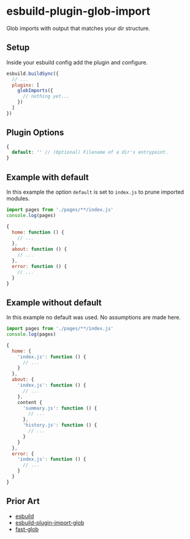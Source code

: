 
# esbuild-plugin-glob-import

Glob imports with output that matches your dir structure.

## Setup

Inside your esbuild config add the plugin and configure.

```js
esbuild.buildSync({
  // ...
  plugins: [
    globImports({
      // nothing yet...
    })
  ]
})
```

## Plugin Options

```js
{
  default: '' // (Optional) Filename of a dir's entrypoint.
}
```

## Example with default

In this example the option `default` is set to `index.js` to prune imported modules.

```js
import pages from './pages/**/index.js'
console.log(pages)
```

```js
{
  home: function () {
    // ...
  },
  about: function () {
    // ...
  },
  error: function () {
    // ...
  }
}
```

## Example without default

In this example no default was used. No assumptions are made here.

```js
import pages from './pages/**/index.js'
console.log(pages)
```

```js
{
  home: {
    'index.js': function () {
      // ...
    }
  },
  about: {
    'index.js': function () {
      // ...
    },
    content {
      'summary.js': function () {
        // ...
      },
      'history.js': function () {
        // ...
      }
    }
  },
  error: {
    'index.js': function () {
      // ...
    }
  }
}
```

## Prior Art

+ [esbuild](https://esbuild.github.io/)
+ [esbuild-plugin-import-glob](https://github.com/thomaschaaf/esbuild-plugin-import-glob)
+ [fast-glob](https://github.com/mrmlnc/fast-glob)
